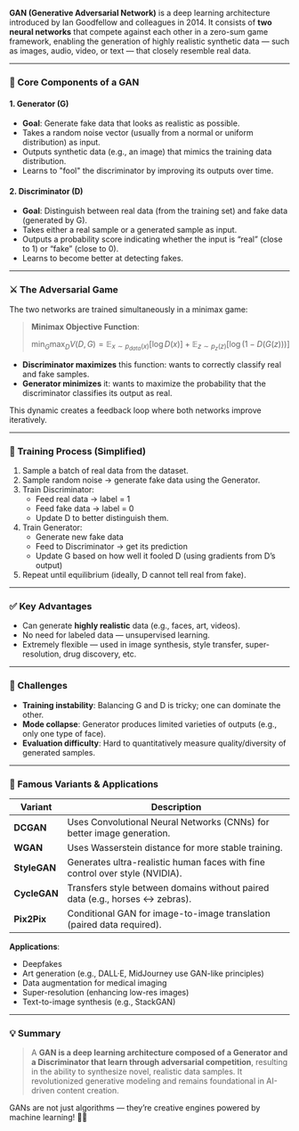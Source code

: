 **GAN (Generative Adversarial Network)** is a deep learning architecture introduced by Ian Goodfellow and colleagues in 2014. It consists of **two neural networks** that compete against each other in a zero-sum game framework, enabling the generation of highly realistic synthetic data — such as images, audio, video, or text — that closely resemble real data.

---

### 🧠 Core Components of a GAN

#### 1. **Generator (G)**

- **Goal**: Generate fake data that looks as realistic as possible.
- Takes a random noise vector (usually from a normal or uniform distribution) as input.
- Outputs synthetic data (e.g., an image) that mimics the training data distribution.
- Learns to "fool" the discriminator by improving its outputs over time.

#### 2. **Discriminator (D)**

- **Goal**: Distinguish between real data (from the training set) and fake data (generated by G).
- Takes either a real sample or a generated sample as input.
- Outputs a probability score indicating whether the input is “real” (close to 1) or “fake” (close to 0).
- Learns to become better at detecting fakes.

---

### ⚔️ The Adversarial Game

The two networks are trained simultaneously in a minimax game:

> **Minimax Objective Function**:
>
> $$
> \min_G \max_D V(D, G) = \mathbb{E}_{x \sim p_{data}(x)}[\log D(x)] + \mathbb{E}_{z \sim p_z(z)}[\log(1 - D(G(z)))]
> $$

- **Discriminator maximizes** this function: wants to correctly classify real and fake samples.
- **Generator minimizes** it: wants to maximize the probability that the discriminator classifies its output as real.

This dynamic creates a feedback loop where both networks improve iteratively.

---

### 🔁 Training Process (Simplified)

1. Sample a batch of real data from the dataset.
2. Sample random noise → generate fake data using the Generator.
3. Train Discriminator:
   - Feed real data → label = 1
   - Feed fake data → label = 0
   - Update D to better distinguish them.
4. Train Generator:
   - Generate new fake data
   - Feed to Discriminator → get its prediction
   - Update G based on how well it fooled D (using gradients from D’s output)
5. Repeat until equilibrium (ideally, D cannot tell real from fake).

---

### ✅ Key Advantages

- Can generate **highly realistic** data (e.g., faces, art, videos).
- No need for labeled data — unsupervised learning.
- Extremely flexible — used in image synthesis, style transfer, super-resolution, drug discovery, etc.

---

### 🚫 Challenges

- **Training instability**: Balancing G and D is tricky; one can dominate the other.
- **Mode collapse**: Generator produces limited varieties of outputs (e.g., only one type of face).
- **Evaluation difficulty**: Hard to quantitatively measure quality/diversity of generated samples.

---

### 🌟 Famous Variants & Applications

| Variant      | Description                                                                  |
| ------------ | ---------------------------------------------------------------------------- |
| **DCGAN**    | Uses Convolutional Neural Networks (CNNs) for better image generation.       |
| **WGAN**     | Uses Wasserstein distance for more stable training.                          |
| **StyleGAN** | Generates ultra-realistic human faces with fine control over style (NVIDIA). |
| **CycleGAN** | Transfers style between domains without paired data (e.g., horses ↔ zebras). |
| **Pix2Pix**  | Conditional GAN for image-to-image translation (paired data required).       |

**Applications**:

- Deepfakes
- Art generation (e.g., DALL·E, MidJourney use GAN-like principles)
- Data augmentation for medical imaging
- Super-resolution (enhancing low-res images)
- Text-to-image synthesis (e.g., StackGAN)

---

### 💡 Summary

> A **GAN is a deep learning architecture composed of a Generator and a Discriminator that learn through adversarial competition**, resulting in the ability to synthesize novel, realistic data samples. It revolutionized generative modeling and remains foundational in AI-driven content creation.

GANs are not just algorithms — they’re creative engines powered by machine learning! 🎨🤖
